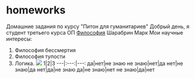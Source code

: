 # homeworks
Домашние задания по курсу "Питон для гуманитариев"
Добрый день, я студент третьего курса ОП [Философия](https://www.hse.ru/ba/phil/) Шарабрин Марк
Мои научные интересы: 
1. Философия бессмертия
2. Философия тупости
3. Логика.
![](http://3.bp.blogspot.com/-_DLc3qDxsNA/VenIznBsK7I/AAAAAAAAB0A/GHjI_97B364/s1600/TheFunk.jpg)
1|2|3
---|:---:|---:
да|нет|не знаю
не знаю|нет|да
нет|не знаю|да
нет|да|не знаю
да|не знаю|нет
не знаю|да|нет
